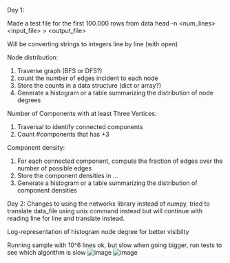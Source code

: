 Day 1:

Made a test file for the first 100.000 rows from data
head -n <num_lines> <input_file> > <output_file>

Will be converting strings to integers line by line (with open)

Node distribution:
1. Traverse graph (BFS or DFS?)
2. count the number of edges incident to each node
3. Store the counts in a data structure (dict or array?)
4. Generate a histogram or a table summarizing the distribution of node degrees

Number of Components with at least Three Vertices:
1. Traversal to identify connected components
2. Count #components that has +3 

Component density:
1. For each connected component, compute the fraction of edges over the number of possible edges
2. Store the component densities in ...
3. Generate a histogram or a table summarizing the distribution of component densities


Day 2:
Changes to using the networkx library instead of numpy, tried to translate data_file using unix command instead but will
continue with reading line for line and translate instead. 

Log-representation of histogram node degree for better visibilty

Running sample with 10^6 lines ok, but slow when going bigger, run tests to see which algorithm is slow
![image](https://github.com/supergurkan/Project_DA3018/assets/133381081/c1d4a6aa-f4aa-4376-a441-ff90bc5615a5)
![image](https://github.com/supergurkan/Project_DA3018/assets/133381081/b956738f-7c24-4f43-b55f-f903ef363627)


